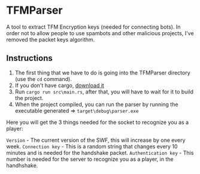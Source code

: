 # TFMParser
A tool to extract TFM Encryption keys (needed for connecting bots). In order not to allow people to use spambots and other malicious projects, I've removed the packet keys algorithm.

## Instructions
1) The first thing that we have to do is going into the TFMParser directory (use the `cd` command).
2) If you don't have cargo, [download it](https://doc.rust-lang.org/cargo/getting-started/installation.html)
3) Run `cargo run src\main.rs`, after that, you will have to wait for it to build the project.
4) When the project compiled, you can run the parser by running the executable generated => `target\debug\parser.exe`

Here you will get the 3 things needed for the socket to recognize you as a player:

`Version` - The current version of the SWF, this will increase by one every week.
`Connection key` - This is a random string that changes every 10 minutes and is needed for the handshake packet.
`Authentication key` - This number is needed for the server to recognize you as a player, in the handhshake.
